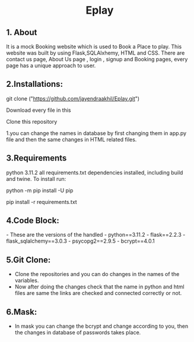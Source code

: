 <center><h1>Eplay</h1></center>

<h2> 1. About </h2>
It is a mock Booking website which is used to Book a  Place to play. This website was built by using Flask,SQLAlxhemy, HTML and CSS. There are contact us page, About Us page , login , signup and Booking pages, every page has a unique approach to user.

<h2>2.Installations:</h2 >

 git clone ("https://github.com/jayendraakhil/Eplay.git")


Download every file in this 

 Clone this repository


  1.you can change the names in database by first changing them in app.py file and then the same changes in  HTML related files.

<h2>3.Requirements</h2>

python 3.11.2 all requirements.txt dependencies installed, including build and twine. To install run:

python -m pip install -U pip

pip install -r requirements.txt

<h2>4.Code Block:</h2>
- These are the versions of the handled
- python==3.11.2
- flask==2.2.3
- flask_sqlalchemy==3.0.3
- psycopg2==2.9.5
- bcrypt==4.0.1


<h2>5.Git Clone:</h2>

- Clone the repositories and you can do changes in the names of the variables.
- Now after doing the changes check that the name in python and html files are same the links are checked and connected correctly or not. 

<h2>6.Mask:</h2>

- In mask you can change the bcrypt and change according to you, then the changes in database of passwords takes place.
